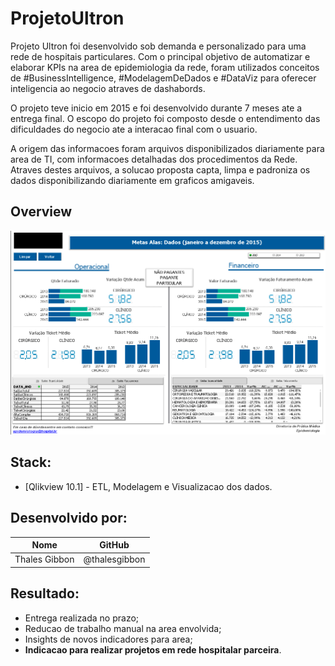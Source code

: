 # ProjetoUltron

Projeto Ultron foi desenvolvido sob demanda e personalizado para uma rede de hospitais particulares. Com o principal objetivo de automatizar e elaborar KPIs na area de epidemiologia da rede, foram utilizados conceitos de #BusinessIntelligence, #ModelagemDeDados e #DataViz para oferecer inteligencia ao negocio atraves de dashabords.

O projeto teve inicio em 2015 e foi desenvolvido durante 7 meses ate a entrega final. O escopo do projeto foi composto desde o entendimento das dificuldades do negocio ate a interacao final com o usuario.

A origem das informacoes foram arquivos disponibilizados diariamente para area de TI, com informacoes detalhadas dos procedimentos da Rede. Atraves destes arquivos, a solucao proposta capta, limpa e padroniza os dados disponibilizando diariamente em graficos amigaveis.

## Overview 

![Alt Text](https://github.com/thalesgibbon/ProjetoUltron/raw/master/ProjetoUltron.png)


## Stack:

* [Qlikview 10.1] - ETL, Modelagem e Visualizacao dos dados.

## Desenvolvido por:

| Nome | GitHub 
|---|---|
| Thales Gibbon | @thalesgibbon |

## Resultado:

* Entrega realizada no prazo;
* Reducao de trabalho manual na area envolvida;
* Insights de novos indicadores para area;
* **Indicacao para realizar projetos em rede hospitalar parceira**.